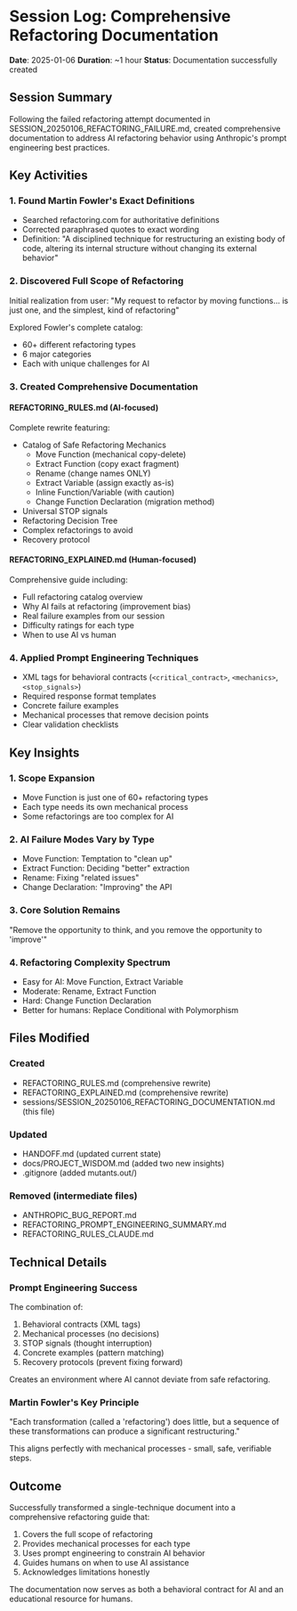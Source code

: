 # Session Log: Comprehensive Refactoring Documentation

**Date**: 2025-01-06
**Duration**: ~1 hour
**Status**: Documentation successfully created

## Session Summary

Following the failed refactoring attempt documented in SESSION_20250106_REFACTORING_FAILURE.md, created comprehensive documentation to address AI refactoring behavior using Anthropic's prompt engineering best practices.

## Key Activities

### 1. Found Martin Fowler's Exact Definitions
- Searched refactoring.com for authoritative definitions
- Corrected paraphrased quotes to exact wording
- Definition: "A disciplined technique for restructuring an existing body of code, altering its internal structure without changing its external behavior"

### 2. Discovered Full Scope of Refactoring
Initial realization from user: "My request to refactor by moving functions... is just one, and the simplest, kind of refactoring"

Explored Fowler's complete catalog:
- 60+ different refactoring types
- 6 major categories
- Each with unique challenges for AI

### 3. Created Comprehensive Documentation

#### REFACTORING_RULES.md (AI-focused)
Complete rewrite featuring:
- Catalog of Safe Refactoring Mechanics
  - Move Function (mechanical copy-delete)
  - Extract Function (copy exact fragment)
  - Rename (change names ONLY)
  - Extract Variable (assign exactly as-is)
  - Inline Function/Variable (with caution)
  - Change Function Declaration (migration method)
- Universal STOP signals
- Refactoring Decision Tree
- Complex refactorings to avoid
- Recovery protocol

#### REFACTORING_EXPLAINED.md (Human-focused)
Comprehensive guide including:
- Full refactoring catalog overview
- Why AI fails at refactoring (improvement bias)
- Real failure examples from our session
- Difficulty ratings for each type
- When to use AI vs human

### 4. Applied Prompt Engineering Techniques
- XML tags for behavioral contracts (`<critical_contract>`, `<mechanics>`, `<stop_signals>`)
- Required response format templates
- Concrete failure examples
- Mechanical processes that remove decision points
- Clear validation checklists

## Key Insights

### 1. Scope Expansion
- Move Function is just one of 60+ refactoring types
- Each type needs its own mechanical process
- Some refactorings are too complex for AI

### 2. AI Failure Modes Vary by Type
- Move Function: Temptation to "clean up"
- Extract Function: Deciding "better" extraction
- Rename: Fixing "related issues"
- Change Declaration: "Improving" the API

### 3. Core Solution Remains
"Remove the opportunity to think, and you remove the opportunity to 'improve'"

### 4. Refactoring Complexity Spectrum
- Easy for AI: Move Function, Extract Variable
- Moderate: Rename, Extract Function
- Hard: Change Function Declaration
- Better for humans: Replace Conditional with Polymorphism

## Files Modified

### Created
- REFACTORING_RULES.md (comprehensive rewrite)
- REFACTORING_EXPLAINED.md (comprehensive rewrite)
- sessions/SESSION_20250106_REFACTORING_DOCUMENTATION.md (this file)

### Updated
- HANDOFF.md (updated current state)
- docs/PROJECT_WISDOM.md (added two new insights)
- .gitignore (added mutants.out/)

### Removed (intermediate files)
- ANTHROPIC_BUG_REPORT.md
- REFACTORING_PROMPT_ENGINEERING_SUMMARY.md
- REFACTORING_RULES_CLAUDE.md

## Technical Details

### Prompt Engineering Success
The combination of:
1. Behavioral contracts (XML tags)
2. Mechanical processes (no decisions)
3. STOP signals (thought interruption)
4. Concrete examples (pattern matching)
5. Recovery protocols (prevent fixing forward)

Creates an environment where AI cannot deviate from safe refactoring.

### Martin Fowler's Key Principle
"Each transformation (called a 'refactoring') does little, but a sequence of these transformations can produce a significant restructuring."

This aligns perfectly with mechanical processes - small, safe, verifiable steps.

## Outcome

Successfully transformed a single-technique document into a comprehensive refactoring guide that:
1. Covers the full scope of refactoring
2. Provides mechanical processes for each type
3. Uses prompt engineering to constrain AI behavior
4. Guides humans on when to use AI assistance
5. Acknowledges limitations honestly

The documentation now serves as both a behavioral contract for AI and an educational resource for humans.